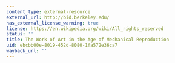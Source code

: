 ```yaml
---
content_type: external-resource
external_url: http://bid.berkeley.edu/
has_external_license_warning: true
license: https://en.wikipedia.org/wiki/All_rights_reserved
status: ''
title: The Work of Art in the Age of Mechanical Reproduction
uid: ebcbb00e-8019-452d-8080-1fa572e36ca7
wayback_url: ''
---
```

